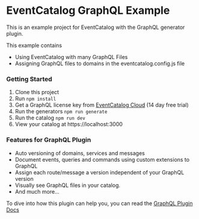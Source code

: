# EventCatalog GraphQL Example

This is an example project for EventCatalog with the GraphQL generator plugin.

This example contains

- Using EventCatalog with many GraphQL Files
- Assigning GraphQL files to domains in the eventcatalog.config.js file

### Getting Started

1. Clone this project
1. Run `npm install`
1. Get a GraphQL license key from [EventCatalog Cloud](https://eventcatalog.cloud) (14 day free trial)
1. Run the generators `npm run generate`
1. Run the catalog `npm run dev`
1. View your catalog at https://localhost:3000

### Features for GraphQL Plugin

- Auto versioning of domains, services and messages
- Document events, queries and commands using custom extensions to GraphQL
- Assign each route/message a version independent of your GraphQL version
- Visually see GraphQL files in your catalog.
- And much more...

To dive into how this plugin can help you, you can read the [GraphQL Plugin Docs](https://www.eventcatalog.dev/integrations/graphql)




